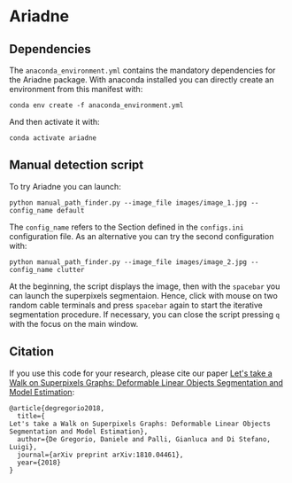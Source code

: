 # Ariadne

## Dependencies

The ```anaconda_environment.yml``` contains the mandatory dependencies for the Ariadne package. With anaconda installed you can directly create an environment from this manifest with:

```
conda env create -f anaconda_environment.yml
```

And then activate it with:

```
conda activate ariadne
```

## Manual detection script

To try Ariadne you can launch:

```
python manual_path_finder.py --image_file images/image_1.jpg --config_name default
```

The ```config_name``` refers to the Section defined in the ```configs.ini``` configuration file. As an alternative you can try
the second configuration with:

```
python manual_path_finder.py --image_file images/image_2.jpg --config_name clutter
```

At the beginning, the script displays the image, then with the ```spacebar``` you can launch the superpixels segmentaion. Hence, 
click with mouse on two random cable terminals and press ```spacebar``` again to start the iterative segmentation procedure. If necessary, you can close the script pressing ```q``` with the focus on the main window.

## Citation

If you use this code for your research, please cite our paper <a href="https://arxiv.org/abs/1810.04461">Let's take a Walk on Superpixels Graphs: Deformable Linear Objects Segmentation and Model Estimation</a>:

```
@article{degregorio2018,
  title={
Let's take a Walk on Superpixels Graphs: Deformable Linear Objects Segmentation and Model Estimation},
  author={De Gregorio, Daniele and Palli, Gianluca and Di Stefano, Luigi},
  journal={arXiv preprint arXiv:1810.04461},
  year={2018}
}
```
